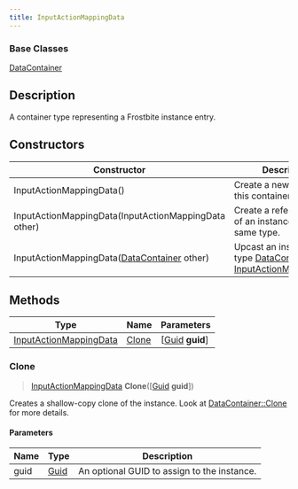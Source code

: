 ```yaml
---
title: InputActionMappingData
---
```

### Base Classes

[DataContainer](/vext/ref/shared/class/datacontainer)

## Description

A container type representing a Frostbite instance entry.

## Constructors

| Constructor                                                                       | Description                                                                                                                         |
| --------------------------------------------------------------------------------- | ----------------------------------------------------------------------------------------------------------------------------------- |
| InputActionMappingData()                                                          | Create a new instance of this container type.                                                                                       |
| InputActionMappingData(InputActionMappingData other)                              | Create a reference copy of an instance of the same type.                                                                            |
| InputActionMappingData([DataContainer](/vext/ref/shared/class/datacontainer) other) | Upcast an instance of type [DataContainer](/vext/ref/shared/class/datacontainer) to [InputActionMappingData](/vext/ref/fb/inputactionmappingdata/). |

## Methods

| Type                                             | Name            | Parameters                                     |
| ------------------------------------------------ | --------------- | ---------------------------------------------- |
| [InputActionMappingData](/vext/ref/fb/inputactionmappingdata/) | [Clone](#clone) | \[[Guid](/vext/ref/shared/class/guid) **guid**\] |

### Clone

> [InputActionMappingData](/vext/ref/fb/inputactionmappingdata/) **Clone**(\[[Guid](/vext/ref/shared/class/guid) **guid**\])

Creates a shallow-copy clone of the instance. Look at [DataContainer::Clone](/vext/ref/shared/class/datacontainer#clone) for more details.

#### Parameters

| Name | Type         | Description                                 |
| ---- | ------------ | ------------------------------------------- |
| guid | [Guid](/vext/ref/shared/class/guid/) | An optional GUID to assign to the instance. |
